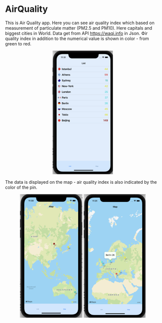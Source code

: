 # AirQuality

This is Air Quality app. Here you can see air quality index which based on measurement of particulate matter (PM2.5 and PM10). Here capitals and biggest cities in World. Data get from API https://waqi.info in Json. Фir quality index in addition to the numerical value is shown in color - from green to red.
<p align="center">
  <img src="https://github.com/bustamax/Images/blob/main/AirQuality/air1.png" height="400" title="hover text">
</p>

The data is displayed on the map - air quality index is also indicated by the color of the pin.
<p align="center">
  <img src="https://github.com/bustamax/Images/blob/main/AirQuality/air2.png" height="400" title="hover text">
  <img src="https://github.com/bustamax/Images/blob/main/AirQuality/air3.png" height="400" title="hover text">
</p>
